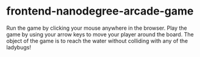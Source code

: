 # frontend-nanodegree-arcade-game

Run the game by clicking your mouse anywhere in the browser.
Play the game by using your arrow keys to move your player around the board. The object of the game is to reach the water without colliding with any of the ladybugs!  
